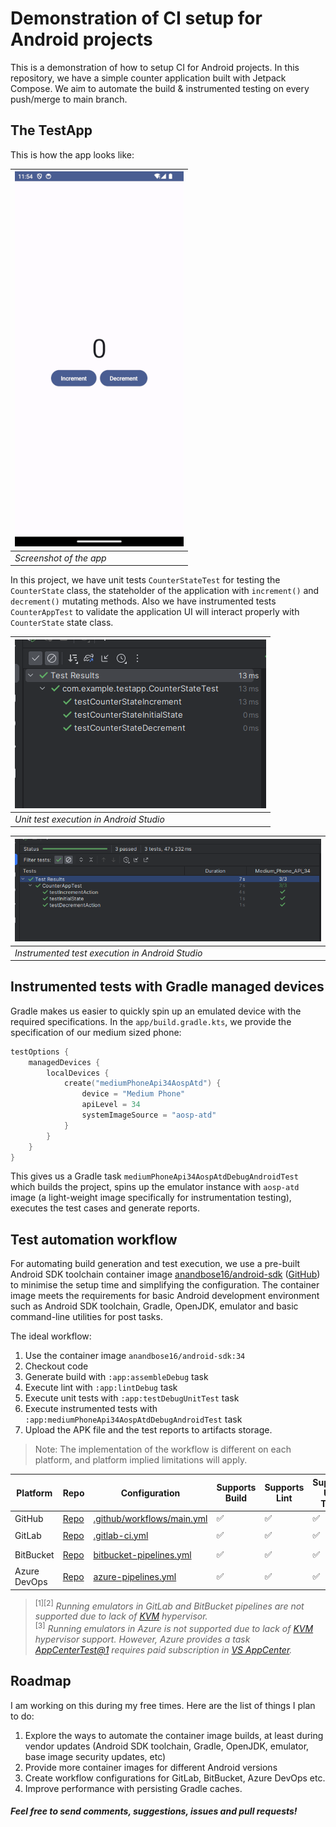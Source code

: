 # Demonstration of CI setup for Android projects

This is a demonstration of how to setup CI for Android projects. In this repository, we have a simple counter application built with Jetpack Compose. We aim to automate the build & instrumented testing on every push/merge to main branch.

## The TestApp

This is how the app looks like:

| ![Screenshot of the app](ss.png) |
| -- |
| *Screenshot of the app* |

In this project, we have unit tests `CounterStateTest` for testing the `CounterState` class, the stateholder of the application with `increment()` and `decrement()` mutating methods. Also we have instrumented tests `CounterAppTest` to validate the application UI will interact properly with `CounterState` state class.

| ![Unit test execution in Android Studio](unit-test-execution.png) |
| -- |
| *Unit test execution in Android Studio* |

| ![Instrumented test execution in Android Studio](instrumented-test-execution.png) |
| -- |
| *Instrumented test execution in Android Studio* |

## Instrumented tests with Gradle managed devices

Gradle makes us easier to quickly spin up an emulated device with the required specifications. In the `app/build.gradle.kts`, we provide the specification of our medium sized phone:

```kotlin
testOptions {
    managedDevices {
        localDevices {
            create("mediumPhoneApi34AospAtd") {
                device = "Medium Phone"
                apiLevel = 34
                systemImageSource = "aosp-atd"
            }
        }
    }
}
```

This gives us a Gradle task `mediumPhoneApi34AospAtdDebugAndroidTest` which builds the project, spins up the emulator instance with `aosp-atd` image (a light-weight image specifically for instrumentation testing), executes the test cases and generate reports.

## Test automation workflow

For automating build generation and test execution, we use a pre-built Android SDK toolchain container image [anandbose16/android-sdk](https://hub.docker.com/r/anandbose16/android-sdk) ([GitHub](https://github.com/anandbosedev/android-sdk)) to minimise the setup time and simplifying the configuration. The container image meets the requirements for basic Android development environment such as Android SDK toolchain, Gradle, OpenJDK, emulator and basic command-line utilities for post tasks.

The ideal workflow:
1. Use the container image `anandbose16/android-sdk:34`
2. Checkout code
3. Generate build with `:app:assembleDebug` task
4. Execute lint with `:app:lintDebug` task
5. Execute unit tests with `:app:testDebugUnitTest` task
6. Execute instrumented tests with `:app:mediumPhoneApi34AospAtdDebugAndroidTest` task
7. Upload the APK file and the test reports to artifacts storage.

> Note: The implementation of the workflow is different on each platform, and platform implied limitations will apply.

| Platform | Repo | Configuration | Supports Build | Supports Lint | Supports Unit Tests | Support Instrumented Tests |
|----------|------|---------------|----------------|---------------|---------------------|----------------------------|
| GitHub | [Repo](https://github.com/anandbosedev/android-ci-demo) | [.github/workflows/main.yml](.github/workflows/main.yml) | ✅ | ✅ | ✅ | ✅ |
| GitLab | [Repo](https://gitlab.com/anandbose/android-ci-demo) | [.gitlab-ci.yml](.gitlab-ci.yml) | ✅ | ✅ | ✅ | ⛔<sup>[1]</sup> |
| BitBucket | [Repo](https://bitbucket.org/anandbose/android-ci-demo) | [bitbucket-pipelines.yml](bitbucket-pipelines.yml) | ✅ | ✅ | ✅ | ⛔<sup>[2]</sup> |
| Azure DevOps | [Repo](https://dev.azure.com/anandbose/android-ci-demo) | [azure-pipelines.yml](azure-pipelines.yml) | ✅ | ✅ | ✅ | ⛔<sup>[3]</sup> |

> <sup>[1][2]</sup> *Running emulators in GitLab and BitBucket pipelines are not supported due to lack of [KVM](https://developer.android.com/studio/run/emulator-acceleration#vm-linux) hypervisor.*<br>
<sup>[3]</sup> *Running emulators in Azure is not supported due to lack of [KVM](https://developer.android.com/studio/run/emulator-acceleration#vm-linux) hypervisor support. However, Azure provides a task [AppCenterTest@1](https://learn.microsoft.com/en-us/azure/devops/pipelines/tasks/reference/app-center-test-v1?view=azure-pipelines) requires paid subscription in [VS AppCenter](https://appcenter.ms/).*

## Roadmap

I am working on this during my free times. Here are the list of things I plan to do:

1. Explore the ways to automate the container image builds, at least during vendor updates (Android SDK toolchain, Gradle, OpenJDK, emulator, base image security updates, etc)
2. Provide more container images for different Android versions
3. Create workflow configurations for GitLab, BitBucket, Azure DevOps etc.
4. Improve performance with persisting Gradle caches.

#### *Feel free to send comments, suggestions, issues and pull requests!*